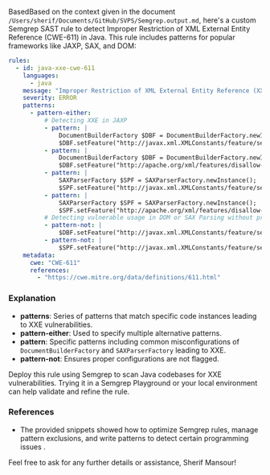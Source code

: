 BasedBased on the context given in the document `/Users/sherif/Documents/GitHub/SVPS/Semgrep.output.md`, here's a custom Semgrep SAST rule to detect Improper Restriction of XML External Entity Reference (CWE-611) in Java. This rule includes patterns for popular frameworks like JAXP, SAX, and DOM:

```yaml
rules:
  - id: java-xxe-cwe-611
    languages:
      - java
    message: "Improper Restriction of XML External Entity Reference (XXE) in Java"
    severity: ERROR
    patterns:
      - pattern-either:
          # Detecting XXE in JAXP
          - pattern: |
              DocumentBuilderFactory $DBF = DocumentBuilderFactory.newInstance();
              $DBF.setFeature("http://javax.xml.XMLConstants/feature/secure-processing", false);
          - pattern: |
              DocumentBuilderFactory $DBF = DocumentBuilderFactory.newInstance();
              $DBF.setFeature("http://apache.org/xml/features/disallow-doctype-decl", false);
          - pattern: |
              SAXParserFactory $SPF = SAXParserFactory.newInstance();
              $SPF.setFeature("http://javax.xml.XMLConstants/feature/secure-processing", false);
          - pattern: |
              SAXParserFactory $SPF = SAXParserFactory.newInstance();
              $SPF.setFeature("http://apache.org/xml/features/disallow-doctype-decl", false);
          # Detecting vulnerable usage in DOM or SAX Parsing without proper features
          - pattern-not: |
              $DBF.setFeature("http://javax.xml.XMLConstants/feature/secure-processing", true);
          - pattern-not: |
              $SPF.setFeature("http://javax.xml.XMLConstants/feature/secure-processing", true);
    metadata:
      cwe: "CWE-611"
      references:
        - "https://cwe.mitre.org/data/definitions/611.html"
```

### Explanation
- **patterns**: Series of patterns that match specific code instances leading to XXE vulnerabilities.
- **pattern-either**: Used to specify multiple alternative patterns.
- **pattern**: Specific patterns including common misconfigurations of `DocumentBuilderFactory` and `SAXParserFactory` leading to XXE.
- **pattern-not**: Ensures proper configurations are not flagged.

Deploy this rule using Semgrep to scan Java codebases for XXE vulnerabilities. Trying it in a Semgrep Playground or your local environment can help validate and refine the rule.

### References
- The provided snippets showed how to optimize Semgrep rules, manage pattern exclusions, and write patterns to detect certain programming issues      .

Feel free to ask for any further details or assistance, Sherif Mansour!